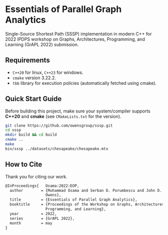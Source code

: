 # Essentials of Parallel Graph Analytics
Single-Source Shortest Path (SSSP) implementation in modern C++ for 2022 IPDPS workshop on Graphs, Architectures, Programming, and Learning (GrAPL 2022) submission.

## Requirements
- `C++20` for linux, `C++23` for windows.
- `cmake` version 3.22.2.
- `tbb` library for execution policies (automatically fetched using cmake).

## Quick Start Guide
Before building this project, make sure your system/compiler supports **C++20** and **cmake** (see `CMakeLists.txt` for the version).

```bash
git clone https://github.com/owensgroup/sssp.git
cd sssp
mkdir build && cd build
cmake .. 
make
bin/sssp ../datasets/chesapeake/chesapeake.mtx
```

## How to Cite
Thank you for citing our work.
```tex
@InProceedings{   Osama:2022:EOP,
  author        = {Muhammad Osama and Serban D. Porumbescu and John D.
                  Owens},
  title         = {Essentials of Parallel Graph Analytics},
  booktitle     = {Proceedings of the Workshop on Graphs, Architectures,
                  Programming, and Learning},
  year          = 2022,
  series        = {GrAPL 2022},
  month         = may
}
```